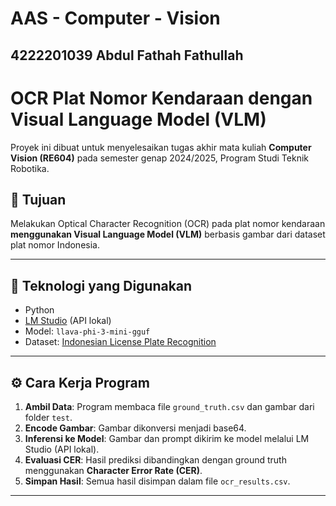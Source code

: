 # AAS - Computer - Vision
## 4222201039 Abdul Fathah Fathullah
# OCR Plat Nomor Kendaraan dengan Visual Language Model (VLM)

Proyek ini dibuat untuk menyelesaikan tugas akhir mata kuliah **Computer Vision (RE604)** pada semester genap 2024/2025, Program Studi Teknik Robotika.

## 🎯 Tujuan

Melakukan Optical Character Recognition (OCR) pada plat nomor kendaraan **menggunakan Visual Language Model (VLM)** berbasis gambar dari dataset plat nomor Indonesia.

---

## 🧠 Teknologi yang Digunakan

- Python
- [LM Studio](https://lmstudio.ai) (API lokal)
- Model: `llava-phi-3-mini-gguf`
- Dataset: [Indonesian License Plate Recognition](https://www.kaggle.com/datasets/juanthomaswijaya/indonesian-license-plate-dataset)

---

## ⚙️ Cara Kerja Program

1. **Ambil Data**: Program membaca file `ground_truth.csv` dan gambar dari folder `test`.
2. **Encode Gambar**: Gambar dikonversi menjadi base64.
3. **Inferensi ke Model**: Gambar dan prompt dikirim ke model melalui LM Studio (API lokal).
4. **Evaluasi CER**: Hasil prediksi dibandingkan dengan ground truth menggunakan **Character Error Rate (CER)**.
5. **Simpan Hasil**: Semua hasil disimpan dalam file `ocr_results.csv`.

---
